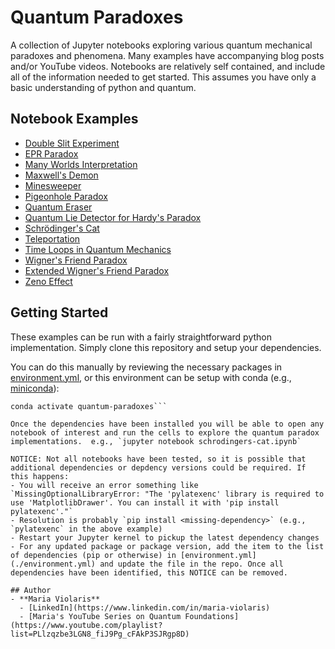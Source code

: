 # Quantum Paradoxes
A collection of Jupyter notebooks exploring various quantum mechanical paradoxes and phenomena. Many examples have accompanying blog posts and/or YouTube videos. Notebooks are relatively self contained, and include all of the information needed to get started. This assumes you have only a basic understanding of python and quantum.  

## Notebook Examples
- [Double Slit Experiment](./double-slit.ipynb)
- [EPR Paradox](./EPR-paradox.ipynb)
- [Many Worlds Interpretation](./many-worlds.ipynb)
- [Maxwell's Demon](./quantum-maxwells-demon.ipynb)
- [Minesweeper](./quantum-minesweeper-code.ipynb)
- [Pigeonhole Paradox](./Pigeonhole_paradox-notebook.ipynb)
- [Quantum Eraser](./quantum-eraser.ipynb)
- [Quantum Lie Detector for Hardy's Paradox](./A%20quantum%20lie%20detector%20for%20Hardy's%20paradox.ipynb)
- [Schrödinger's Cat](./schrodingers-cat.ipynb)
- [Teleportation](./teleportation.ipynb)
- [Time Loops in Quantum Mechanics](./time-loops.ipynb)
- [Wigner's Friend Paradox](./wigners-friend.ipynb)
- [Extended Wigner's Friend Paradox](./wigner-friend-friend-friend.ipynb)
- [Zeno Effect](./quantum-zeno-effect.ipynb)

## Getting Started
These examples can be run with a fairly straightforward python implementation. Simply clone this repository and setup your dependencies.  

You can do this manually by reviewing the necessary packages in [environment.yml](./environment.yml), or this environment can be setup with conda (e.g., [miniconda](https://docs.anaconda.com/miniconda/miniconda-install/)):  
```conda env create -f environment.yml
conda activate quantum-paradoxes```  

Once the dependencies have been installed you will be able to open any notebook of interest and run the cells to explore the quantum paradox implementations.  e.g., `jupyter notebook schrodingers-cat.ipynb`  

NOTICE: Not all notebooks have been tested, so it is possible that additional dependencies or depdency versions could be required. If this happens:  
- You will receive an error something like `MissingOptionalLibraryError: "The 'pylatexenc' library is required to use 'MatplotlibDrawer'. You can install it with 'pip install pylatexenc'."`
- Resolution is probably `pip install <missing-dependency>` (e.g., `pylatexenc` in the above example)
- Restart your Jupyter kernel to pickup the latest dependency changes	
- For any updated package or package version, add the item to the list of dependencies (pip or otherwise) in [environment.yml](./environment.yml) and update the file in the repo. Once all dependencies have been identified, this NOTICE can be removed.  

## Author
- **Maria Violaris**
  - [LinkedIn](https://www.linkedin.com/in/maria-violaris)
  - [Maria's YouTube Series on Quantum Foundations](https://www.youtube.com/playlist?list=PLlzqzbe3LGN8_fiJ9Pg_cFAkP3SJRgp8D)
